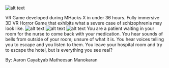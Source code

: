 ![alt text](https://challengepost-s3-challengepost.netdna-ssl.com/photos/production/software_photos/000/540/563/datas/gallery.jpg)
 
 VR Game developed during MHacks X in under 36 hours.
 Fully immersive 3D VR Horror Game that exhibits what a severe case of schizophrenia may look like.
![alt text](https://challengepost-s3-challengepost.netdna-ssl.com/photos/production/software_photos/000/540/662/datas/gallery.jpg)
![alt text](https://challengepost-s3-challengepost.netdna-ssl.com/photos/production/software_photos/000/540/663/datas/gallery.jpg)
![alt text](https://challengepost-s3-challengepost.netdna-ssl.com/photos/production/software_photos/000/540/664/datas/gallery.jpg )
 You are a patient waiting in your room for the nurse to come back with your medication. You hear sounds of bells from outside of your      room; unsure of what it is. You hear voices telling you to escape and you listen to them. You leave your hospital room and try to escape the hotel, but is everything you see real?
 
 By:
 Aaron Cayabyab
 Matheesan Manokaran
 

